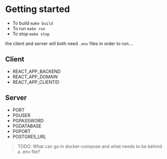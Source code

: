 # Getting started

- To build `make build`
- To run `make run`
- To stop `make stop`


the client and server will both need `.env` files in order to run....

## Client
- REACT_APP_BACKEND
- REACT_APP_DOMAIN
- REACT_APP_CLIENTID

## Server
- PORT
- PGUSER
- PGPASSWORD
- PGDATABASE
- PGPORT
- POSTGRES_URL
> TODO:  What can go in docker-compose and what needs to be behind a .env file?